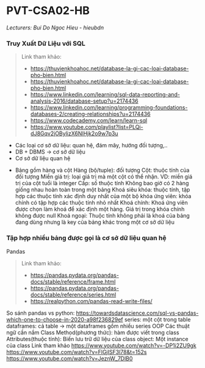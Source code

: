 ﻿# PVT-CSA02-HB
 *Lecturers: Bui Do Ngoc Hieu - hieubdn*
### Truy Xuất Dữ Liệu với SQL
> Link tham khảo:
>- https://thuvienkhoahoc.net/database-la-gi-cac-loai-database-pho-bien.html
>- https://thuvienkhoahoc.net/database-la-gi-cac-loai-database-pho-bien.html
>- https://www.linkedin.com/learning/sql-data-reporting-and-analysis-2016/database-setup?u=2174436
>- https://www.linkedin.com/learning/programming-foundations-databases-2/creating-relationships?u=2174436
>- https://www.codecademy.com/learn/learn-sql
>- https://www.youtube.com/playlist?list=PLQi-dJ8Gqv2jOBylizX6NlHjk2o9w7p3u

- Các loại cơ sở dữ liệu: quan hệ, đám mây, hướng đối tượng,..
- DB + DBMS -> cơ sở dữ liệu
- Cơ sở dữ liệu quan hệ
 + Bảng gồm hàng và cột
Hàng (bộ/tuple): đối tượng
Cột: thuộc tính của đối tượng
Miền giá trị: loại giá trị mà một cột có thể nhận. VD: miền giá trị của cột tuổi là integer
Cấp: số thuộc tính 
Không bao giờ có 2 hàng giống nhau hoàn toàn trong một bảng
Khoá
siêu khóa: thuộc tính, tập hợp các thuộc tính xác định duy nhất của một bộ
khóa ứng viên: khóa chính có tập hợp các thuộc tính nhỏ nhất
Khoá chính: Khoá ứng viên được chọn làm khoá để xác định một hàng. Giá trị trong khóa chính không được null
Khoá ngoại: Thuộc tính không phải là khoá của bảng đang dùng nhưng là key của bảng khác trong một cơ sở dữ liệu 

### Tập hợp nhiều bảng được gọi là cơ sở dữ liệu quan hệ
Pandas
> Link tham khảo:
> - https://pandas.pydata.org/pandas-docs/stable/reference/frame.html
> - https://pandas.pydata.org/pandas-docs/stable/reference/series.html
> - https://realpython.com/pandas-read-write-files/

So sánh pandas vs python:
https://towardsdatascience.com/sql-vs-pandas-which-one-to-choose-in-2020-a98f236829ef
series: một cột trong table
dataframes: cả table -> một dataframes gồm nhiều series
OOP
Các thuật ngữ cần nắm
Class
Method(phương thức): hàm được viết trong class
Attributes(thuộc tính): Biến lưu trữ dữ liệu của class
object: Một instance của class
Link tham khảo
https://www.youtube.com/watch?v=-DP1i2ZU9gk
https://www.youtube.com/watch?v=FlGjISF3l78&t=152s
https://www.youtube.com/watch?v=JeznW_7DlB0



